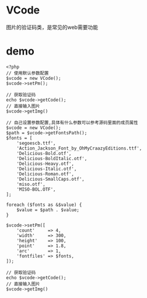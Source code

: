 # VCode
图片的验证码类，是常见的web需要功能

# demo

    <?php
    // 使用默认参数配置
    $vcode = new VCode();
    $vcode->setPm();
    
    // 获取验证码
    echo $vcode->getCode();
    // 直接输入图片
    $vcode->getImg()
    
    // 自己设置参数配置,具体有什么参数可以参考源码里面的成员属性
    $vcode = new VCode();
    $path = $vcode->getFontsPath();
    $fonts = [
        'segoescb.ttf',
        'Action_Jackson_Font_by_OhMyCraazyEditions.ttf',
        'Delicious-Bold.otf',
        'Delicious-BoldItalic.otf',
        'Delicious-Heavy.otf',
        'Delicious-Italic.otf',
        'Delicious-Roman.otf',
        'Delicious-SmallCaps.otf',
        'miso.otf',
        'MISO-BOL.OTF',
    ];

    foreach ($fonts as &$value) {
        $value = $path . $value;
    }

    $vcode->setPm([
        'count'     => 4,
        'width'     => 300,
        'height'    => 100,
        'point'     => 1.8,
        'arc'       => 1,
        'fontfiles' => $fonts,
    ]);
    
    // 获取验证码
    echo $vcode->getCode();
    // 直接输入图片
    $vcode->getImg()